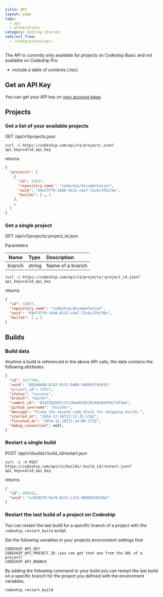 ```yaml
---
title: API
layout: page
tags:
  - api
  - integrations
category: Getting Started
redirect_from:
  - /integrations/api/
---
```


<div class="info-block">
The API is currently only available for projects on Codeship Basic and not available on Codeship Pro.
</div>

* include a table of contents
{:toc}

## Get an API Key

You can get your API key on [your account page](https://codeship.com/user/edit).

## Projects

### Get a list of your available projects

GET /api/v1/projects.json

```shell
curl -i https://codeship.com/api/v1/projects.json?api_key=valid_api_key
```

returns

```json
{
  "projects": [
    {
      "id": 33837,
      "repository_name": "codeship/documentation",
      "uuid": "59a737f0-1648-0132-c4e7-72c6c37b1f6e",
      "builds": [ … ]
    },
    …
  ]
}
```

### Get a single project

GET /api/v1/projects/:project_id.json

Parameters

| Name           | Type       | Description             |
| ---------------|:-----------|:------------------------|
| branch         | string     | Name of a branch        |

```shell
curl -i https://codeship.com/api/v1/projects/:project_id.json?api_key=valid_api_key
```

returns

```json
{
  "id": 33837,
  "repository_name": "codeship/documentation",
  "uuid": "59a737f0-1648-0132-c4e7-72c6c37b1f6e",
  "builds": [ … ]
}
```

## Builds

### Build data

Anytime a build is referenced in the above API calls, the data contains the following attributes

```json
{
  "id": 3277309,
  "uuid": "80240b80-6742-0132-8d88-366b9ffd5919"
  "project_id": 33837,
  "status": "success",
  "branch": "master",
  "commit_id": "81d2282b97c37c30a40302282402828f61f4f4ee",
  "github_username": "mlocher",
  "message": "Fixed the second code block for skipping builds.",
  "started_at": "2014-12-16T11:13:35.178Z",
  "finished_at": "2014-12-16T11:14:08.271Z",
  "debug_connection": null,
}
```

### Restart a single build

POST /api/v1/builds/:build_id/restart.json

```shell
curl -i -X POST https://codeship.com/api/v1/builds/:build_id/restart.json?api_key=valid_api_key
```

returns

```json
{
  "id": 808412,
  "uuid": "cc059370-9a70-0131-c115-0088653824b4"
}
```

### Restart the last build of a project on Codeship

You can restart the last build for a specific branch of a project with the
`codeship_restart_build` script.

Set the following variables in your projects environment settings first

```shell
CODESHIP_API_KEY
CODESHIP_API_PROJECT_ID (you can get that one from the URL of a project)
CODESHIP_API_BRANCH
```

By adding the following command to your build you can restart the last build on a specific
branch for the project you defined with the environment variables.

```shell
codeship_restart_build
```
